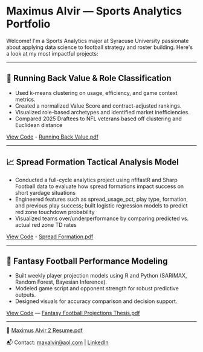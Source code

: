# Maximus Alvir — Sports Analytics Portfolio

Welcome! I'm a Sports Analytics major at Syracuse University passionate about applying data science to football strategy and roster building. Here's a look at my most impactful projects:

---

## 💸 Running Back Value & Role Classification
- Used k-means clustering on usage, efficiency, and game context metrics.
- Created a normalized Value Score and contract-adjusted rankings.
- Visualized role-based archetypes and identified market inefficiencies.
- Compared 2025 Draftees to NFL veterans based off clustering and Euclidean distance

[View Code](RBValue_2025Draftees.rmd) - [Running Back Value.pdf](https://github.com/user-attachments/files/20664548/Running.Back.Value.pdf)

---

## 📈 Spread Formation Tactical Analysis Model 
- Conducted a full-cycle analytics project using nflfastR and Sharp Football data to evaluate how spread 
formations impact success on short yardage situations 
- Engineered features such as spread_usage_pct, play type, formation, and previous play success; built 
logistic regression models to predict red zone touchdown probability 
- Visualized teams over/underperformance by comparing predicted vs. actual red zone TD rates

[View Code](SpreadFormation.rmd) - [Spread Formation.pdf]()

---

## 🏈 Fantasy Football Performance Modeling
- Built weekly player projection models using R and Python (SARIMAX, Random Forest, Bayesian Inference).
- Modeled game script and opponent strength for robust predictive outputs.
- Designed visuals for accuracy comparison and decision support.

[View Code](FantasyFootballProj2024.rmd)
 — [Fantasy Football Projections Thesis.pdf](https://github.com/user-attachments/files/20617516/Fantasy.Football.Projections.Thesis.pdf)

---
  
📄 [Maximus Alvir 2 Resume.pdf](https://github.com/user-attachments/files/20785407/Maximus.Alvir.2.Resume.pdf)

📬 Contact: maxalvir@aol.com | [LinkedIn](https://www.linkedin.com/in/maximusalvir)

